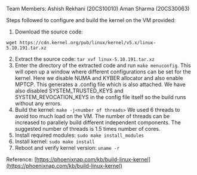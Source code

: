 Team Members:
	Ashish Rekhani (20CS10010)
	Aman Sharma (20CS30063)

Steps followed to configure and build the kernel on the VM provided:

1. Download the source code:

```
wget https://cdn.kernel.org/pub/linux/kernel/v5.x/linux-5.10.191.tar.xz
```

2. Extract the source code: `tar xvf linux-5.10.191.tar.xz`
3. Enter the directory of the extracted code and run `make menuconfig`. This will open up a window where different configurations can be set for the kernel. Here we disable NUMA and KYBER allocator and also enable MPTCP. This generates a .config file which is also attached. We have also disabled SYSTEM_TRUSTED_KEYS and SYSTEM_REVOCATION_KEYS in the config file itself so the build runs without any errors.
4. Build the kernel: `make -j<number of threads>`
   We used 6 threads to avoid too much load on the VM. The number of threads can be increased to parallely build different independent components. The suggested number of threads is 1.5 times number of cores.
5. Install required modules: `sudo make install_modules`
6. Install kernel: `sudo make install`
7. Reboot and verify kernel version: `uname -r`

Reference: [https://phoenixnap.com/kb/build-linux-kernel](https://phoenixnap.com/kb/build-linux-kernel)
